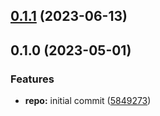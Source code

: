 

## [0.1.1](https://github.com/seonghyeonkimm/monorepo-semantic-releases/compare/@mono/config-release-it-v0.1.0...@mono/config-release-it-v0.1.1) (2023-06-13)

## 0.1.0 (2023-05-01)


### Features

* **repo:** initial commit ([5849273](https://github.com/b12k/monorepo-semantic-releases/commit/58492737f01fe3a2fd98e0b2b3c0646e6850a8db))